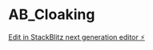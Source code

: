# AB_Cloaking

[Edit in StackBlitz next generation editor ⚡️](https://stackblitz.com/~/github.com/Skj0nes2/AB_Cloaking)